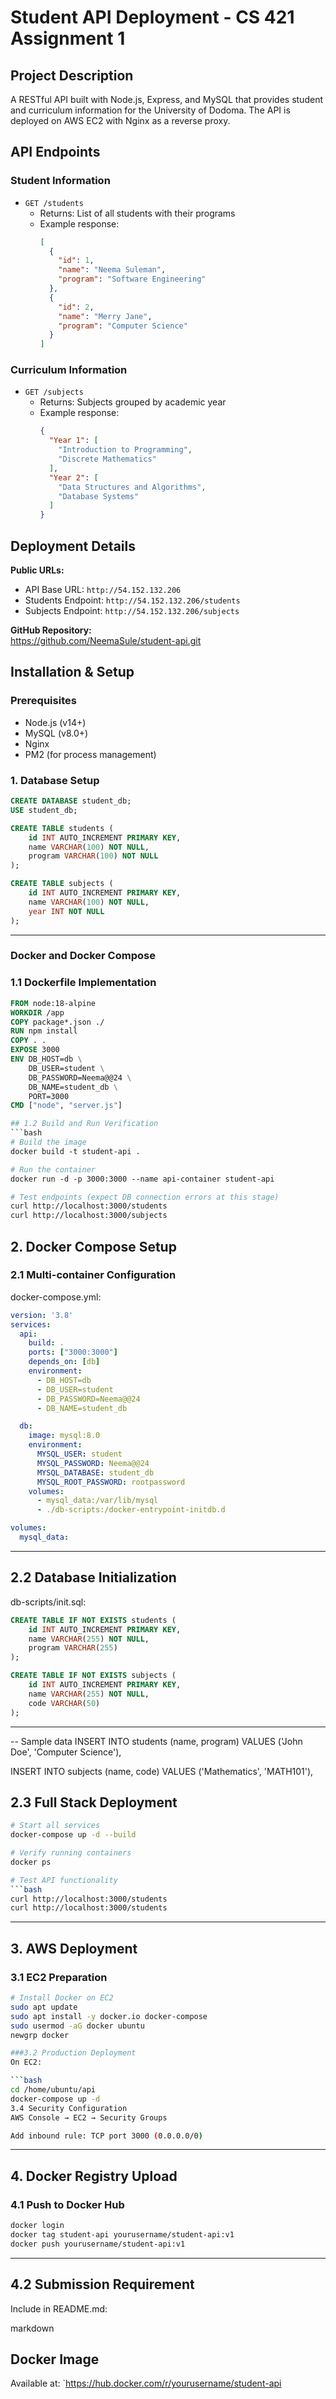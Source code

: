 # Student API Deployment - CS 421 Assignment 1

## Project Description
A RESTful API built with Node.js, Express, and MySQL that provides student and curriculum information for the University of Dodoma. The API is deployed on AWS EC2 with Nginx as a reverse proxy.

## API Endpoints

### Student Information
- `GET /students`
  - Returns: List of all students with their programs
  - Example response:
    ```json
    [
      {
        "id": 1,
        "name": "Neema Suleman",
        "program": "Software Engineering"
      },
      {
        "id": 2,
        "name": "Merry Jane",
        "program": "Computer Science"
      }
    ]
    ```

### Curriculum Information
- `GET /subjects`
  - Returns: Subjects grouped by academic year
  - Example response:
    ```json
    {
      "Year 1": [
        "Introduction to Programming",
        "Discrete Mathematics"
      ],
      "Year 2": [
        "Data Structures and Algorithms",
        "Database Systems"
      ]
    }
    ```

## Deployment Details

**Public URLs:**
- API Base URL: `http://54.152.132.206`
- Students Endpoint: `http://54.152.132.206/students`
- Subjects Endpoint: `http://54.152.132.206/subjects`

**GitHub Repository:**  
https://github.com/NeemaSule/student-api.git

## Installation & Setup

### Prerequisites
- Node.js (v14+)
- MySQL (v8.0+)
- Nginx
- PM2 (for process management)

### 1. Database Setup
```sql
CREATE DATABASE student_db;
USE student_db;

CREATE TABLE students (
    id INT AUTO_INCREMENT PRIMARY KEY,
    name VARCHAR(100) NOT NULL,
    program VARCHAR(100) NOT NULL
);

CREATE TABLE subjects (
    id INT AUTO_INCREMENT PRIMARY KEY,
    name VARCHAR(100) NOT NULL,
    year INT NOT NULL
);

```
---

### Docker and Docker Compose

### 1.1 Dockerfile Implementation
```dockerfile
FROM node:18-alpine
WORKDIR /app
COPY package*.json ./
RUN npm install
COPY . .
EXPOSE 3000
ENV DB_HOST=db \
    DB_USER=student \
    DB_PASSWORD=Neema@@24 \
    DB_NAME=student_db \
    PORT=3000
CMD ["node", "server.js"]

## 1.2 Build and Run Verification
```bash
# Build the image
docker build -t student-api .

# Run the container
docker run -d -p 3000:3000 --name api-container student-api

# Test endpoints (expect DB connection errors at this stage)
curl http://localhost:3000/students 
curl http://localhost:3000/subjects
```
## 2. Docker Compose Setup
### 2.1 Multi-container Configuration
docker-compose.yml:

```yaml
version: '3.8'
services:
  api:
    build: .
    ports: ["3000:3000"]
    depends_on: [db]
    environment:
      - DB_HOST=db
      - DB_USER=student
      - DB_PASSWORD=Neema@@24
      - DB_NAME=student_db

  db:
    image: mysql:8.0
    environment:
      MYSQL_USER: student
      MYSQL_PASSWORD: Neema@@24
      MYSQL_DATABASE: student_db
      MYSQL_ROOT_PASSWORD: rootpassword
    volumes:
      - mysql_data:/var/lib/mysql
      - ./db-scripts:/docker-entrypoint-initdb.d

volumes:
  mysql_data:
```
---

## 2.2 Database Initialization
db-scripts/init.sql:

```sql
CREATE TABLE IF NOT EXISTS students (
    id INT AUTO_INCREMENT PRIMARY KEY,
    name VARCHAR(255) NOT NULL,
    program VARCHAR(255)
);

CREATE TABLE IF NOT EXISTS subjects (
    id INT AUTO_INCREMENT PRIMARY KEY,
    name VARCHAR(255) NOT NULL,
    code VARCHAR(50)
);
```
---

-- Sample data
INSERT INTO students (name, program) VALUES 
('John Doe', 'Computer Science'),


INSERT INTO subjects (name, code) VALUES
('Mathematics', 'MATH101'),

## 2.3 Full Stack Deployment
```bash
# Start all services
docker-compose up -d --build

# Verify running containers
docker ps

# Test API functionality
```bash
curl http://localhost:3000/students
curl http://localhost:3000/students
```
---

## 3. AWS Deployment

### 3.1 EC2 Preparation
```bash
# Install Docker on EC2
sudo apt update
sudo apt install -y docker.io docker-compose
sudo usermod -aG docker ubuntu
newgrp docker

###3.2 Production Deployment
On EC2:

```bash
cd /home/ubuntu/api
docker-compose up -d
3.4 Security Configuration
AWS Console → EC2 → Security Groups

Add inbound rule: TCP port 3000 (0.0.0.0/0)
```
---
## 4. Docker Registry Upload
### 4.1 Push to Docker Hub
```bash
docker login
docker tag student-api yourusername/student-api:v1
docker push yourusername/student-api:v1
```
---
## 4.2 Submission Requirement
Include in README.md:

markdown
## Docker Image
Available at: `https://hub.docker.com/r/yourusername/student-api

